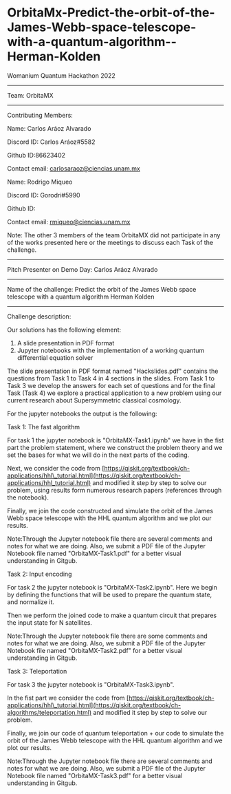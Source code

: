 # OrbitaMx-Predict-the-orbit-of-the-James-Webb-space-telescope-with-a-quantum-algorithm--Herman-Kolden

Womanium Quantum Hackathon 2022

--------------------------------------------------------------------------------------------------

Team: OrbitaMX

--------------------------------------------------------------------------------------------------
Contributing Members: 

Name: Carlos Aráoz Alvarado

Discord ID: Carlos Aráoz#5582

Github ID:86623402

Contact email: carlosaraoz@ciencias.unam.mx



Name: Rodrigo Miqueo

Discord ID: Gorodri#5990

Github ID:

Contact email: rmiqueo@ciencias.unam.mx

Note: The other 3 members of the team OrbitaMX did not participate in any of the works presented here or the meetings to discuss each Task of the challenge. 

------------------------------------------------------------------------------------------------------------------------------------------------
Pitch Presenter on Demo Day: Carlos Aráoz Alvarado

------------------------------------------------------------------------------------------------------------------------------------------------

Name of the challenge: Predict the orbit of the James Webb space telescope with a quantum algorithm Herman Kolden


------------------------------------------------------------------------------------------------------------------------------------------------
Challenge description:


Our solutions has the following element:

1) A slide presentation in PDF format
2) Jupyter notebooks with the implementation of a working quantum differential equation solver

The slide presentation in PDF format named "Hackslides.pdf" contains the questions from Task 1 to Task 4 in 4 sections in the slides. From Task 1 to Task 3 we develop the answers for each set of questions and for the final Task (Task 4) we explore a practical application to a new problem using our current research about Supersymmetric classical cosmology. 



For the jupyter notebooks the output is the following:


Task 1: The fast algorithm


For task 1 the jupyter notebook is  "OrbitaMX-Task1.ipynb" we have in the fist part the problem statement, where we construct the problem theory and we set the bases for what we will do in the next parts of the coding.

Next, we consider the code from [https://qiskit.org/textbook/ch-applications/hhl\_tutorial.html](https://qiskit.org/textbook/ch-applications/hhl_tutorial.html) and modified it step by step to solve our problem, using results form numerous research papers (references through the notebook).

Finally, we join the code constructed and simulate the orbit of the James Webb space telescope with the HHL quantum algorithm and we plot our results.

Note:Through the Jupyter notebook file there are several comments and notes for what we are doing. Also, we submit a PDF file of the Jupyter Notebook file named "OrbitaMX-Task1.pdf" for a better visual understanding in Gitgub.



Task 2: Input encoding


For task 2 the jupyter notebook is "OrbitaMX-Task2.ipynb".
Here we begin by defining the functions that will be used to prepare the quantum state, and normalize it.

Then we perform the joined code to make a quantum circuit that prepares the input state for N satellites.

Note:Through the Jupyter notebook file there are some comments and notes for what we are doing. Also, we submit a PDF file of the Jupyter Notebook file named "OrbitaMX-Task2.pdf" for a better visual understanding in Gitgub.




Task 3: Teleportation


For task 3 the jupyter notebook is "OrbitaMX-Task3.ipynb".

In the fist part we consider the code from [https://qiskit.org/textbook/ch-applications/hhl\_tutorial.html](https://qiskit.org/textbook/ch-algorithms/teleportation.html) and modified it step by step to solve our problem.

Finally, we join our code of quantum teleportation +  our code to simulate the orbit of the James Webb telescope with the HHL quantum algorithm and we plot our results.

Note:Through the Jupyter notebook file there are several comments and notes for what we are doing. Also, we submit a PDF file of the Jupyter Notebook file named "OrbitaMX-Task3.pdf" for a better visual understanding in Gitgub.
